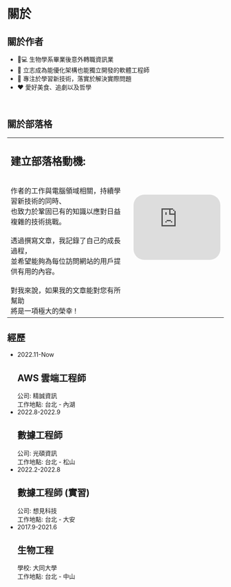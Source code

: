 # 關於

## 關於作者
- :pill::computer: 生物學系畢業後意外轉職資訊業
- :triangular_flag_on_post: 立志成為能優化架構也能獨立開發的軟體工程師
- :rocket: 專注於學習新技術，落實於解決實際問題
- :heart: 愛好美食、追劇以及哲學

<br/>

## 關於部落格
|   |   |
|---|---|
| <h2> 建立部落格動機: </h2> <br/> 作者的工作與電腦領域相關，持續學習新技術的同時、<br/>也致力於鞏固已有的知識以應對日益複雜的技術挑戰。<br/><br/>透過撰寫文章，我記錄了自己的成長過程， <br/> 並希望能夠為每位訪問網站的用戶提供有用的內容。 <br/> <br/> 對我來說，如果我的文章能對您有所幫助<br/>將是一項極大的榮幸 !  | <iframe style="border-radius:25px" src="https://open.spotify.com/embed/track/6zkiTqLpmNOeCRHVOTQk2T?utm_source=generator" width="100%" height="152" frameBorder="0" allowfullscreen="" allow="autoplay; clipboard-write; encrypted-media; fullscreen; picture-in-picture" loading="lazy"></iframe> |

## 經歷
<ul class="timeline">
     <!-- Item 1 -->
     <li class=no>
         <div class="direction-r">
             <div class="flag-wrapper">
                 <span class="hexa"></span>
                 <span class="time-wrapper"><span class="time">2022.11-Now</span></span>
             </div>
             <div class="desc">
                 <h2>AWS 雲端工程師</h2>
                 公司: 精誠資訊 <br>
                 工作地點: 台北 - 內湖
             </div>
         </div>
     </li>
   <li class=no>
       <div class="direction-l">
           <div class="flag-wrapper">
               <span class="hexa"></span>
               <span class="time-wrapper"><span class="time">2022.8-2022.9</span></span>
           </div>
           <div class="desc">
               <h2>數據工程師</h2>
               公司: 光碩資訊 <br>
               工作地點: 台北 - 松山
           </div>
       </div>
   </li>
   <li class=no>
       <div class="direction-r">
           <div class="flag-wrapper">
               <span class="hexa"></span>
               <span class="time-wrapper"><span class="time">2022.2-2022.8</span></span>
           </div>
           <div class="desc">
               <h2>數據工程師 (實習)</h2>
               公司: 想見科技 <br>
               工作地點: 台北 - 大安
           </div>
       </div>
   <li class=no>
       <div class="direction-l">
           <div class="flag-wrapper">
               <span class="hexa"></span>
               <span class="time-wrapper"><span class="time">2017.9-2021.6</span></span>
           </div>
           <div class="desc">
               <h2>生物工程</h2>
               學校: 大同大學 <br>
               工作地點: 台北 - 中山
           </div>
       </div>
   </li>
</ul>
